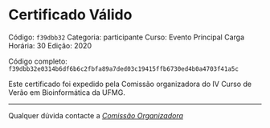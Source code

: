# Certificado Válido

Código: `f39dbb32`
Categoria: participante
Curso: Evento Principal
Carga Horária: 30
Edição: 2020


Código completo: `f39dbb32e0314b6df6b6c2fbfa89a7ded03c19415ffb6730ed4b0a4703f41a5c`


Este certificado foi expedido pela Comissão organizadora do IV Curso de Verão em Bioinformática da UFMG.

----

Qualquer dúvida contacte a [_Comissão Organizadora_](<mailto:cursobioinfoufmg@gmail.com$subject=[Certificados]>)

